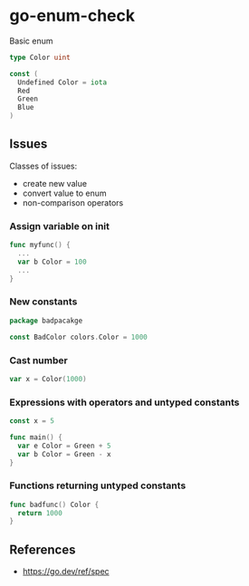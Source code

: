 # go-enum-check

Basic enum
```go
type Color uint

const (
  Undefined Color = iota
  Red
  Green
  Blue
)
```

## Issues

Classes of issues:
- create new value
- convert value to enum
- non-comparison operators

### Assign variable on init

```go
func myfunc() {
  ...
  var b Color = 100
  ...
}
```

### New constants

```go
package badpacakge

const BadColor colors.Color = 1000
```

### Cast number

```go
var x = Color(1000)
```

### Expressions with operators and untyped constants

```go
const x = 5

func main() {
  var e Color = Green + 5
  var b Color = Green - x
}
```

### Functions returning untyped constants

```go
func badfunc() Color {
  return 1000
}
```

## References

* https://go.dev/ref/spec
